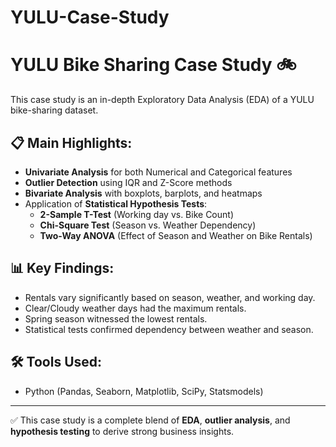 # YULU-Case-Study

# YULU Bike Sharing Case Study 🚲

This case study is an in-depth Exploratory Data Analysis (EDA) of a YULU bike-sharing dataset.

## 📋 Main Highlights:
- **Univariate Analysis** for both Numerical and Categorical features
- **Outlier Detection** using IQR and Z-Score methods
- **Bivariate Analysis** with boxplots, barplots, and heatmaps
- Application of **Statistical Hypothesis Tests**:
  - **2-Sample T-Test** (Working day vs. Bike Count)
  - **Chi-Square Test** (Season vs. Weather Dependency)
  - **Two-Way ANOVA** (Effect of Season and Weather on Bike Rentals)

## 📊 Key Findings:
- Rentals vary significantly based on season, weather, and working day.
- Clear/Cloudy weather days had the maximum rentals.
- Spring season witnessed the lowest rentals.
- Statistical tests confirmed dependency between weather and season.

## 🛠️ Tools Used:
- Python (Pandas, Seaborn, Matplotlib, SciPy, Statsmodels)

---

✅ This case study is a complete blend of **EDA**, **outlier analysis**, and **hypothesis testing** to derive strong business insights.

